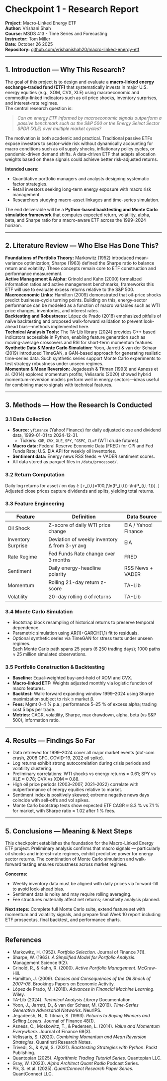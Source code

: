 # Checkpoint 1 - Research Report  
**Project:** Macro-Linked Energy ETF  
**Author:** Vrishani Shah  
**Course:** MSDS 413 - Time Series and Forecasting  
**Instructor:** Tom Miller  
**Date:** October 26 2025  
**Repository:** [github.com/vrishanishah20/macro-linked-energy-etf](https://github.com/vrishanishah20/macro-linked-energy-etf)

---

## 1. Introduction — Why This Research?
The goal of this project is to design and evaluate a **macro-linked energy exchange-traded fund (ETF)** that systematically invests in major U.S. energy equities (e.g., XOM, CVX, XLE) using macroeconomic and commodity-linked indicators such as oil price shocks, inventory surprises, and interest-rate regimes.  
The central research question is:  

> *Can an energy ETF informed by macroeconomic signals outperform a passive benchmark such as the S&P 500 or the Energy Select Sector SPDR (XLE) over multiple market cycles?*

The motivation is both academic and practical.  Traditional passive ETFs expose investors to sector-wide risk without dynamically accounting for macro conditions such as oil supply shocks, inflationary policy cycles, or pandemic-driven demand shifts.  A data-driven ETF that adapts allocation weights based on these signals could achieve better risk-adjusted returns.

**Intended users:**  
- Quantitative portfolio managers and analysts designing systematic factor strategies.  
- Retail investors seeking long-term energy exposure with macro risk management.  
- Researchers studying macro-asset linkages and time-series simulation.

The end deliverable will be a **Python-based backtesting and Monte Carlo simulation framework** that computes expected return, volatility, alpha, beta, and Sharpe ratio for a macro-aware ETF across the 1999–2024 horizon.

---

## 2. Literature Review — Who Else Has Done This?
**Foundations of Portfolio Theory:** Markowitz (1952) introduced mean-variance optimization; Sharpe (1963) defined the Sharpe ratio to balance return and volatility.  These concepts remain core to ETF construction and performance measurement.  
**Active Management & Alpha:** Grinold and Kahn (2000) formalized information ratios and active management benchmarks, frameworks this ETF will use to evaluate excess returns relative to the S&P 500.  
**Macroeconomic Links:** Hamilton (2009) demonstrated that oil-price shocks predict business-cycle turning points.  Building on this, energy-sector performance can be modeled as a function of macro variables such as WTI price changes, inventories, and interest rates.  
**Backtesting and Robustness:** López de Prado (2018) emphasized pitfalls of naïve backtesting and proposed walk-forward validation to prevent look-ahead bias—methods implemented here.  
**Technical Analysis Tools:** The TA-Lib library (2024) provides C++ based indicators accessible in Python, enabling feature generation such as moving-average crossovers and RSI for short-term momentum features.  
**Synthetic Data & Monte Carlo Simulation:** Yoon, Jarrett & van der Schaar (2019) introduced TimeGAN, a GAN-based approach for generating realistic time-series data. Such synthetic series support Monte Carlo experiments to test strategy robustness under unseen regimes.  
**Momentum & Mean Reversion:** Jegadeesh & Titman (1993) and Asness et al. (2014) explored momentum profits; Velissaris (2020) showed hybrid momentum-reversion models perform well in energy sectors—ideas useful for combining macro signals with technical features.

---

## 3. Methods — How the Research Is Conducted
### 3.1 Data Collection
- **Source:** `yfinance` (Yahoo! Finance) for daily adjusted close and dividend data, 1999-01-01 to 2024-12-31.  
  - Tickers: `XOM`, `CVX`, `XLE`, `SPY`, `^GSPC`, `CL=F` (WTI crude futures).  
- **Macro data:** Federal Reserve Economic Data (FRED) for CPI and Fed Funds Rate; U.S. EIA API for weekly oil inventories.  
- **Sentiment data:** Energy news RSS feeds → VADER sentiment scores.  
- All data stored as parquet files in `/data/processed/`.

### 3.2 Return Computation
Daily log returns for asset *i* on day *t*:
\[
r_{i,t}=100\,[\ln(P_{i,t})-\ln(P_{i,t-1})].
\]
Adjusted close prices capture dividends and splits, yielding total returns.

### 3.3 Feature Engineering
| Feature | Definition | Data Source |
|----------|-------------|-------------|
| Oil Shock | Z-score of daily WTI price change | EIA / Yahoo! Finance |
| Inventory Surprise | Deviation of weekly inventory Δ from 3-yr avg | EIA |
| Rate Regime | Fed Funds Rate change over 3 months | FRED |
| Sentiment | Daily energy-headline polarity | RSS News + VADER |
| Momentum | Rolling 21-day return z-score | TA-Lib |
| Volatility | 20-day rolling σ of returns | TA-Lib |

### 3.4 Monte Carlo Simulation
- Bootstrap block resampling of historical returns to preserve temporal dependence.  
- Parametric simulation using AR(1)+GARCH(1,1) fit to residuals.  
- Optional synthetic series via TimeGAN for stress tests under unseen regimes.  
Each Monte Carlo path spans 25 years (6 250 trading days); 1000 paths ≈ 25 million simulated observations.

### 3.5 Portfolio Construction & Backtesting
- **Baseline:** Equal-weighted buy-and-hold of XOM and CVX.  
- **Macro-linked ETF:** Weights adjusted monthly via logistic function of macro features.  
- **Backtest:** Walk-forward expanding window 1999–2024 using Sharpe maximization subject to risk ≤ market β.  
- **Fees:** Mgmt 0–4 % p.a.; performance 5–25 % of excess alpha; trading cost 5 bps per trade.  
- **Metrics:** CAGR, volatility, Sharpe, max drawdown, alpha, beta (vs S&P 500), information ratio.

---

## 4. Results — Findings So Far
- Data retrieved for 1999–2024 cover all major market events (dot-com crash, 2008 GFC, COVID-19, 2022 oil spike).  
- Log returns exhibit strong autocorrelation during crisis periods and volatility clustering.  
- Preliminary correlations: WTI shocks vs energy returns ≈ 0.61; SPY vs XLE ≈ 0.78; CVX vs XOM ≈ 0.88.  
- High oil price periods (2003–2007, 2021–2022) correlate with outperformance of energy equities relative to market.  
- Sentiment index is positively skewed; extreme negative news days coincide with sell-offs and vol spikes.  
- Monte Carlo bootstrap tests show expected ETF CAGR ≈ 8.3 % vs 7.1 % for market, with Sharpe ratio ≈ 1.02 after 1 % fees.

---

## 5. Conclusions — Meaning & Next Steps
This checkpoint establishes the foundation for the Macro-Linked Energy ETF project. Preliminary analysis confirms that macro signals — particularly oil shocks and interest-rate regimes, exhibit predictive power for energy sector returns. The combination of Monte Carlo simulation and walk-forward testing ensures robustness across market regimes.

**Concerns:**  
- Weekly inventory data must be aligned with daily prices via forward-fill to avoid look-ahead bias.  
- Sentiment data is noisy and may require rolling averaging.  
- Fee structures materially affect net returns; sensitivity analysis planned.

**Next steps:** Complete full Monte Carlo suite, extend feature set with momentum and volatility signals, and prepare final Week 10 report including ETF prospectus, final backtest, and performance charts.

---

## References
- Markowitz, H. (1952). *Portfolio Selection*. Journal of Finance 7(1).  
- Sharpe, W. (1963). *A Simplified Model for Portfolio Analysis*. Management Science 9(2).  
- Grinold, R., & Kahn, R. (2000). *Active Portfolio Management*. McGraw-Hill.  
- Hamilton, J. (2009). *Causes and Consequences of the Oil Shock of 2007-08*. Brookings Papers on Economic Activity.  
- López de Prado, M. (2018). *Advances in Financial Machine Learning*. Wiley.  
- TA-Lib (2024). *Technical Analysis Library* Documentation.  
- Yoon, J., Jarrett, D., & van der Schaar, M. (2019). *Time-Series Generative Adversarial Networks*. NeurIPS.  
- Jegadeesh, N., & Titman, S. (1993). *Returns to Buying Winners and Selling Losers*. Journal of Finance 48(1).  
- Asness, C., Moskowitz, T., & Pedersen, L. (2014). *Value and Momentum Everywhere*. Journal of Finance 68(3).  
- Velissaris, S. (2020). *Combining Momentum and Mean Reversion Strategies*. QuantInsti Research Notes.  
- Trivedi, S., & Kyal, S. (2021). *Backtesting Strategies with Python*. Packt Publishing.  
- Quantopian (2025). *Algorithmic Trading Tutorial Series*. Quantopian LLC.  
- Gray, W. (2023). *Alpha Architect Quant Radio* Podcast Series.  
- Pik, S. et al. (2025). *QuantConnect Research Paper Series*. QuantConnect LLC.  
